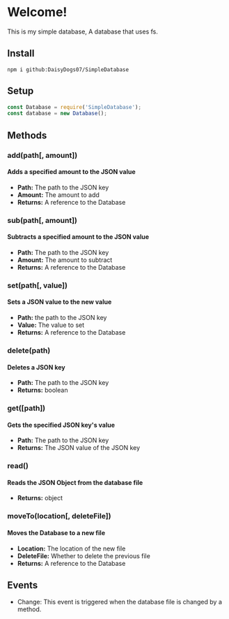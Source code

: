 # Welcome!
This is my simple database, A database that uses fs.

## Install
```
npm i github:DaisyDogs07/SimpleDatabase
```

## Setup
```js
const Database = require('SimpleDatabase');
const database = new Database();
```

## Methods
### add(path[, amount])
#### Adds a specified amount to the JSON value
* **Path:** The path to the JSON key
* **Amount:** The amount to add
* **Returns:** A reference to the Database

### sub(path[, amount])
#### Subtracts a specified amount to the JSON value
* **Path:** The path to the JSON key
* **Amount:** The amount to subtract
* **Returns:** A reference to the Database

### set(path[, value])
#### Sets a JSON value to the new value
* **Path:** the path to the JSON key
* **Value:** The value to set
* **Returns:** A reference to the Database

### delete(path)
#### Deletes a JSON key
* **Path:** The path to the JSON key
* **Returns:** boolean

### get([path])
#### Gets the specified JSON key's value
* **Path:** The path to the JSON key
* **Returns:** The JSON value of the JSON key

### read()
#### Reads the JSON Object from the database file
* **Returns:** object

### moveTo(location[, deleteFile])
#### Moves the Database to a new file
* **Location:** The location of the new file
* **DeleteFile:** Whether to delete the previous file
* **Returns:** A reference to the Database

## Events
* Change: This event is triggered when the database file is changed by a method.
